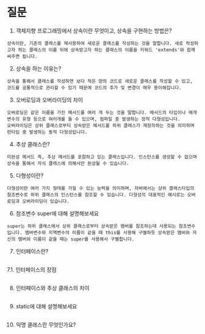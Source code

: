 # 질문
1. 객체지향 프로그래밍에서 상속이란 무엇이고, 상속을 구현하는 방법은?
```
상속이란, 기존의 클래스를 재사용하여 새로운 클래스를 작성하는 것을 말합니다. 새로 작성하고자 하는 클래스의 이름 뒤에 상속받고자 하는 클래스의 이름을 키워드 'extends'와 함께 써주면 됩니다.
```
2. 상속을 하는 이유는?
```
상속을 통해서 클래스를 작성하면 보다 적은 양의 코드로 새로운 클래스를 작성할 수 있고, 코드를 공통적으로 관리할 수 있기 때문에 코드의 추가 및 변경이 매우 용이해집니다.
```
3. 오버로딩과 오버라이딩의 차이
```
오버로딩은 같은 이름을 가진 메서드를 여러 개 두는 것을 말합니다. 메서드의 타입이나 매개변수의 유형 등으로 여러개를 둘 수 있으며, 컴파일 중 발생하는 정적 다형성입니다.
오버라이딩은 상위 클래스로부터 상속받은 메서드를 하위 클래스가 재정의하는 것을 의미하며 런타임 중 발생하는 동적 다형성입니다.
```
4. 추상 클래스란?
```
미완성 메서드 즉, 추상 메서드를 포함하고 있는 클래스입니다. 인스턴스를 생성할 수 없으며 상속을 통해서 자식 클래스에 의해서만 완성될 수 있습니다. 
```
5. 다형성이란?
```
다형성이란 여러 가지 형태를 가질 수 있는 능력을 의미하며, 자바에서는 상위 클래스타입의 참조변수로 하위 클래스의 인스턴스를 참조할 수 있습니다. 다형성의 대표적인 예시로는 오버로딩과 오버라이딩이 있습니다. 
```
6. 참조변수 super에 대해 설명해보세요
```
super는 하위 클래스에서 상위 클래스로부터 상속받은 멤버를 참조하는데 사용되는 참조변수입니다. 멤버변수와 지역변수의 이름이 같을 때 this를 사용해 구별하듯 상속받은 멤버와 자신의 멤버와 이름이 같을 때는 super를 사용해서 구별합니다.
```
7. 인터페이스란?
```

```
7.1. 인터페이스의 장점
```

```
8. 인터페이스와 추상 클래스의 차이
```

```
9. static에 대해 설명해보세요
```

```
10. 익명 클래스란 무엇인가요?
```

```
